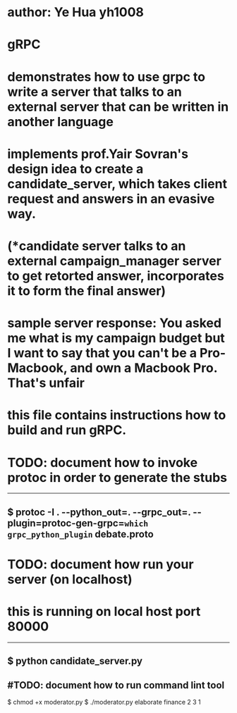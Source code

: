# author: Ye Hua yh1008
# gRPC
# demonstrates how to use grpc to write a server that talks to an external server that can be written in another language
# implements prof.Yair Sovran's design idea to create a candidate_server, which takes client request and answers in an evasive way.
# (*candidate server talks to an external campaign_manager server to get retorted answer, incorporates it to form the final answer) 
# sample server response: You asked me what is my campaign budget but I want to say that you can't be a Pro-Macbook, and own a Macbook Pro. That's unfair

# this file contains instructions how to build and run gRPC.

# TODO: document how to invoke protoc in order to generate the stubs 
---------------------------------------------------------------
$ protoc -I . --python_out=. --grpc_out=. --plugin=protoc-gen-grpc=`which grpc_python_plugin` debate.proto
------------------------------------------------------------------

# TODO: document how run your server (on localhost)
# this is running on local host port 80000
------------------------------------------------------------------
$ python candidate_server.py
------------------------------------------------------------------

#TODO: document how to run command lint tool
------------------------------------------------------------------
$ chmod +x moderator.py
$ ./moderator.py elaborate finance 2 3 1






